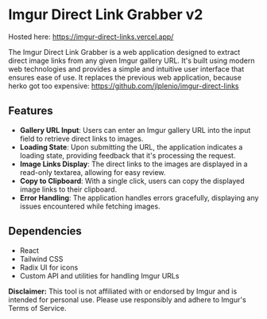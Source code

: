 # Imgur Direct Link Grabber v2

Hosted here: https://imgur-direct-links.vercel.app/

The Imgur Direct Link Grabber is a web application designed to extract direct image links from any given Imgur gallery URL. It's built using modern web technologies and provides a simple and intuitive user interface that ensures ease of use. It replaces the previous web application, because herko got too expensive: https://github.com/jlplenio/imgur-direct-links

## Features

- **Gallery URL Input**: Users can enter an Imgur gallery URL into the input field to retrieve direct links to images.
- **Loading State**: Upon submitting the URL, the application indicates a loading state, providing feedback that it's processing the request.
- **Image Links Display**: The direct links to the images are displayed in a read-only textarea, allowing for easy review.
- **Copy to Clipboard**: With a single click, users can copy the displayed image links to their clipboard.
- **Error Handling**: The application handles errors gracefully, displaying any issues encountered while fetching images.

## Dependencies

- React
- Tailwind CSS
- Radix UI for icons
- Custom API and utilities for handling Imgur URLs

**Disclaimer:** This tool is not affiliated with or endorsed by Imgur and is intended for personal use. Please use responsibly and adhere to Imgur's Terms of Service.
